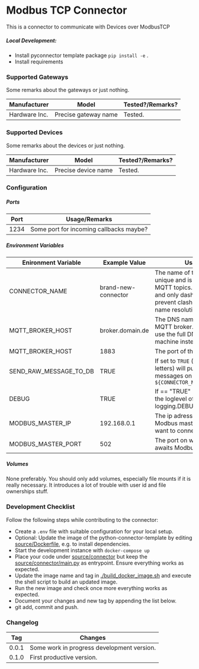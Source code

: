 # Modbus TCP Connector

This is a connector to communicate with Devices over ModbusTCP

##### Local Development:

* Install pyconnector template package `pip install -e` .
* Install requirements 

### Supported Gateways

Some remarks about the gateways or just nothing.

| Manufacturer  | Model                | Tested?/Remarks? |
| ------------- | -------------------- | ---------------- |
| Hardware Inc. | Precise gateway name | Tested.          |



### Supported Devices

Some remarks about the devices or just nothing.

| Manufacturer  | Model               | Tested?/Remarks? |
| ------------- | ------------------- | ---------------- |
| Hardware Inc. | Precise device name | Tested.          |



### Configuration

##### Ports

| Port | Usage/Remarks                           |
| ---- | --------------------------------------- |
| 1234 | Some port for incoming callbacks maybe? |

##### Environment Variables

| Enironment Variable    | Example  Value      | Usage/Remarks                                                |
| ---------------------- | ------------------- | ------------------------------------------------------------ |
| CONNECTOR_NAME         | brand-new-connector | The name of the connector. Must be unique and is used to compute the MQTT topics. Use all lowercase chars and only dashes for separation to prevent clashes with Dockers internal name resolution system. |
| MQTT_BROKER_HOST       | broker.domain.de    | The DNS name or IP address of the MQTT broker. `localhost` will not work, use the full DNS name of the host machine instead. |
| MQTT_BROKER_HOST       | 1883                | The port of the MQTT broker.                                 |
| SEND_RAW_MESSAGE_TO_DB | TRUE                | If set to `TRUE` (that is a string of capital letters) will publish all received raw messages on topic `${CONNECTOR_NAME}/raw_message_to_db` |
| DEBUG                  | TRUE                | If == "TRUE" (i.e. the string) will set the loglevel of the connector the logging.DEBUG. Else is logging.INFO. |
| MODBUS_MASTER_IP       | 192.168.0.1         | The ip adress or DNS name of the Modbus master device which we want to connect to. |
| MODBUS_MASTER_PORT     | 502                 | The port on which  the master device awaits Modbus communication. |

##### Volumes

None preferably. You should only add volumes, especially file mounts if it is really necessary. It introduces a lot of trouble with user id and file ownerships stuff.



### Development Checklist

Follow the following steps while contributing to the connector:

* Create a `.env` file with suitable configuration for your local setup.
* Optional: Update the image of the python-connector-template by editing [source/Dockerfile](source/Dockerfile), e.g. to install dependencies.
* Start the development instance with  `docker-compose up`
* Place your code under [source/connector](./source/connector) but keep the [source/connector/main.py](./source/connector/main.py) as entrypoint. Ensure everything works as expected.
* Update the image name and tag in  [./build_docker_image.sh](./build_docker_image.sh) and execute the shell script to build an updated image. 
* Run the new image and check once more everything works as expected.
* Document your changes and new tag by appending the list below.
* git add, commit and push.



### Changelog

| Tag   | Changes                                    |
| ----- | ------------------------------------------ |
| 0.0.1 | Some work in progress development version. |
| 0.1.0 | First productive version.                  |